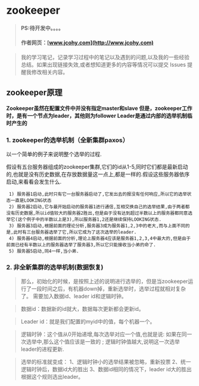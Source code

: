 
#  zookeeper
> #### PS:待开发中。。。。
> #### 作者网页：[www.jcohy.com](http://www.jcohy.com)  	

>  我的学习笔记，记录学习过程中的笔记以及遇到的问题,以及我的一些经验总结。如果出现链接失效,或者想知道更多的内容等情况可以提交 Issues 提醒我修改相关内容。


##    zookeeper原理
**Zookeeper虽然在配置文件中并没有指定master和slave
但是，zookeeper工作时，是有一个节点为leader，其他则为follower
Leader是通过内部的选举机制临时产生的**

### 1.    zookeeper的选举机制（全新集群paxos）
以一个简单的例子来说明整个选举的过程.

假设有五台服务器组成的zookeeper集群,它们的id从1-5,同时它们都是最新启动的,也就是没有历史数据,在存放数据量这一点上,都是一样的.假设这些服务器依序启动,来看看会发生什么.
   
     1) 服务器1启动,此时只有它一台服务器启动了,它发出去的报没有任何响应,所以它的选举状态一直是LOOKING状态
     2) 服务器2启动,它与最开始启动的服务器1进行通信,互相交换自己的选举结果,由于两者都没有历史数据,所以id值较大的服务器2胜出,但是由于没有达到超过半数以上的服务器都同意选举它(这个例子中的半数以上是3),所以服务器1,2还是继续保持LOOKING状态.
     3) 服务器3启动,根据前面的理论分析,服务器3成为服务器1,2,3中的老大,而与上面不同的是,此时有三台服务器选举了它,所以它成为了这次选举的leader.
     4) 服务器4启动,根据前面的分析,理论上服务器4应该是服务器1,2,3,4中最大的,但是由于前面已经有半数以上的服务器选举了服务器3,所以它只能接收当小弟的命了.
     5) 服务器5启动,同4一样,当小弟.
### 2.    非全新集群的选举机制(数据恢复)
> 那么，初始化的时候，是按照上述的说明进行选举的，但是当zookeeper运行了一段时间之后，有机器down掉，重新选举时，选举过程就相对复杂了。
需要加入数据id、leader id和逻辑时钟。

> 数据id：数据新的id就大，数据每次更新都会更新id。

> Leader id：就是我们配置的myid中的值，每个机器一个。

> 逻辑时钟：这个值从0开始递增,每次选举对应一个值,也就是说:  如果在同一次选举中,那么这个值应该是一致的 ;  逻辑时钟值越大,说明这一次选举leader的进程更新.

> 选举的标准就变成：
        1、逻辑时钟小的选举结果被忽略，重新投票
        2、统一逻辑时钟后，数据id大的胜出
        3、数据id相同的情况下，leader id大的胜出
根据这个规则选出leader。